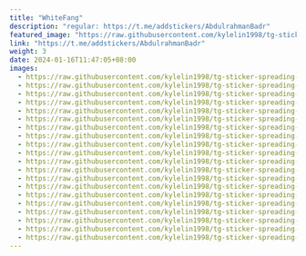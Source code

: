 ```yaml
---
title: "WhiteFang"
description: "regular: https://t.me/addstickers/AbdulrahmanBadr"
featured_image: "https://raw.githubusercontent.com/kylelin1998/tg-sticker-spreading-worldwide-images/main/img/04cd609b-5674-43e2-b3f2-bf4127650d27.jpg"
link: "https://t.me/addstickers/AbdulrahmanBadr"
weight: 3
date: 2024-01-16T11:47:05+08:00
images:
  - https://raw.githubusercontent.com/kylelin1998/tg-sticker-spreading-worldwide-images/main/img/04cd609b-5674-43e2-b3f2-bf4127650d27.jpg
  - https://raw.githubusercontent.com/kylelin1998/tg-sticker-spreading-worldwide-images/main/img/8ee20bc9-4cd5-4545-b3ad-ed23f577e8b1.jpg
  - https://raw.githubusercontent.com/kylelin1998/tg-sticker-spreading-worldwide-images/main/img/4821a276-19b5-4d35-8a37-33b3766687a5.jpg
  - https://raw.githubusercontent.com/kylelin1998/tg-sticker-spreading-worldwide-images/main/img/43b151c6-af87-47e1-9757-7ad95a0f1675.jpg
  - https://raw.githubusercontent.com/kylelin1998/tg-sticker-spreading-worldwide-images/main/img/16354763-7dc8-47c8-9a77-d222ccde7425.jpg
  - https://raw.githubusercontent.com/kylelin1998/tg-sticker-spreading-worldwide-images/main/img/78a75055-e197-4bf2-9210-916ef45b393c.jpg
  - https://raw.githubusercontent.com/kylelin1998/tg-sticker-spreading-worldwide-images/main/img/af3d8a2b-2cc9-4941-b364-65202f3fcae8.jpg
  - https://raw.githubusercontent.com/kylelin1998/tg-sticker-spreading-worldwide-images/main/img/392d3879-5f0c-4835-9092-31b40c27f0d3.jpg
  - https://raw.githubusercontent.com/kylelin1998/tg-sticker-spreading-worldwide-images/main/img/851ea8e1-5e3b-4054-bab1-8f66c2cd67bf.jpg
  - https://raw.githubusercontent.com/kylelin1998/tg-sticker-spreading-worldwide-images/main/img/d43b8e76-7187-4b69-bceb-88ed1b77be0f.jpg
  - https://raw.githubusercontent.com/kylelin1998/tg-sticker-spreading-worldwide-images/main/img/62118ff3-cc0c-4dec-92f6-a81f2ca56bc0.jpg
  - https://raw.githubusercontent.com/kylelin1998/tg-sticker-spreading-worldwide-images/main/img/69731be7-a2f4-45ca-824e-dd36a0637545.jpg
  - https://raw.githubusercontent.com/kylelin1998/tg-sticker-spreading-worldwide-images/main/img/08b70777-ab10-4c8e-a494-f4cbeaa7c0ac.jpg
  - https://raw.githubusercontent.com/kylelin1998/tg-sticker-spreading-worldwide-images/main/img/45d54e6a-8822-432a-9b7a-86ed9671fafa.jpg
  - https://raw.githubusercontent.com/kylelin1998/tg-sticker-spreading-worldwide-images/main/img/a2b5a91c-f3d1-4d4b-be62-1d06ad21be6c.jpg
  - https://raw.githubusercontent.com/kylelin1998/tg-sticker-spreading-worldwide-images/main/img/39e80534-ff47-4207-926b-3e60aed669f7.jpg
  - https://raw.githubusercontent.com/kylelin1998/tg-sticker-spreading-worldwide-images/main/img/49af7ec8-3620-41d7-8fc7-913a7bb31438.jpg
  - https://raw.githubusercontent.com/kylelin1998/tg-sticker-spreading-worldwide-images/main/img/7536f80c-b38e-4cc7-8387-a3f6e82aea2d.jpg
  - https://raw.githubusercontent.com/kylelin1998/tg-sticker-spreading-worldwide-images/main/img/9a1d0ffa-6fe8-4e93-bef9-97bc67b3324f.jpg
  - https://raw.githubusercontent.com/kylelin1998/tg-sticker-spreading-worldwide-images/main/img/5998d60b-6618-4109-bad0-51016c26dbc5.jpg
---
```

